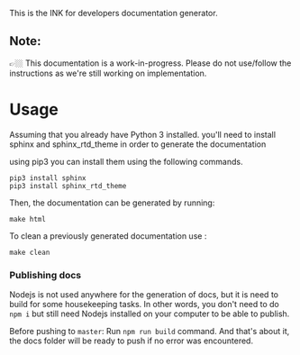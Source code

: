 This is the INK for developers documentation generator.

## Note:
👉🏼 This documentation is a work-in-progress. Please do not use/follow the instructions as we're still working on implementation.

Usage
=====
Assuming that you already have Python 3 installed.
you'll need to install sphinx and sphinx_rtd_theme in order to generate the documentation

using pip3 you can install them using the following commands.

    pip3 install sphinx
    pip3 install sphinx_rtd_theme


Then, the documentation can be generated by running:

    make html

To clean a previously generated documentation use :

    make clean

### Publishing docs

Nodejs is not used anywhere for the generation of docs, but it is need to build for some housekeeping tasks. In other words, you don't need to do `npm i` but still need Nodejs installed on your computer to be able to publish.

Before pushing to `master`: Run `npm run build` command. And that's about it, the docs folder will be ready to push if no error was encountered.